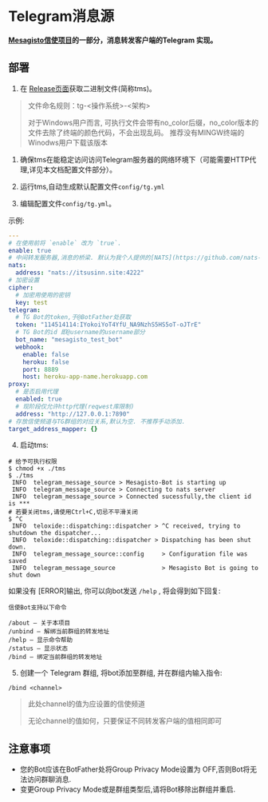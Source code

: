 # Telegram消息源

**[Mesagisto信使项目](https://github.com/MeowCat-Studio/mesagisto)的一部分，消息转发客户端的Telegram 实现。**

## 部署

 1. 在 [Release页面](https://github.com/MeowCat-Studio/telegram-message-source/releases)获取二进制文件(简称tms)。
 > 文件命名规则：tg-<操作系统>-<架构>
 >
 > 对于Windows用户而言, 可执行文件会带有no_color后缀，no_color版本的文件去除了终端的颜色代码，不会出现乱码。
 > 推荐没有MINGW终端的Winodws用户下载该版本
 1. 确保tms在能稳定访问访问Telegram服务器的网络环境下（可能需要HTTP代理,详见本文档配置文件部分）。

 2. 运行tms,自动生成默认配置文件`config/tg.yml`

 3. 编辑配置文件`config/tg.yml`。

   示例:
  ```yaml
  ---
  # 在使用前将 `enable` 改为 `true`.
  enable: true
  # 中间转发服务器,消息的桥梁. 默认为我个人提供的[NATS](https://github.com/nats-io/nats-server)服务器
  nats:
    address: "nats://itsusinn.site:4222"
  # 加密设置
  cipher:
    # 加密用使用的密钥
    key: test
  telegram:
    # TG Bot的token,于@BotFather处获取
    token: "114514114:IYokoiYoT4YfU_NA9NzhS5HS5oT-oJTrE"
    # TG Bot的id 即@username的username部分
    bot_name: "mesagisto_test_bot"
    webhook:
      enable: false
      heroku: false
      port: 8889
      host: heroku-app-name.herokuapp.com
  proxy:
    # 是否启用代理
    enabled: true
    # 现阶段仅允许http代理(reqwest库限制)
    address: "http://127.0.0.1:7890"
  # 存放信使频道与TG群组的对应关系,默认为空. 不推荐手动添加.
  target_address_mapper: {}
  ```
 4. 启动tms:
 ```shell
 # 给予可执行权限
 $ chmod +x ./tms
 $ ./tms
  INFO  telegram_message_source > Mesagisto-Bot is starting up
  INFO  telegram_message_source > Connecting to nats server
  INFO  telegram_message_source > Connected sucessfully,the client id is ***
 # 若要关闭tms,请使用Ctrl+C,切忌不平滑关闭
 $ ^C
  INFO  teloxide::dispatching::dispatcher > ^C received, trying to shutdown the dispatcher...
  INFO  teloxide::dispatching::dispatcher > Dispatching has been shut down.
  INFO  telegram_message_source::config     > Configuration file was saved
  INFO  telegram_message_source             > Mesagisto Bot is going to shut down
 ```
 如果没有 [ERROR]输出, 你可以向bot发送 `/help` , 将会得到如下回复:
```text
信使Bot支持以下命令

/about — 关于本项目
/unbind — 解绑当前群组的转发地址
/help — 显示命令帮助
/status — 显示状态
/bind — 绑定当前群组的转发地址
```
 5. 创建一个 Telegram 群组, 将bot添加至群组, 并在群组内输入指令:

 `/bind <channel>`

> 此处channel的值为应设置的信使频道
>
> 无论channel的值如何，只要保证不同转发客户端的值相同即可



## 注意事项

- 您的Bot应该在BotFather处将Group Privacy Mode设置为 OFF,否则Bot将无法访问群聊消息.
- 变更Group Privacy Mode或是群组类型后,请将Bot移除出群组并重启.


